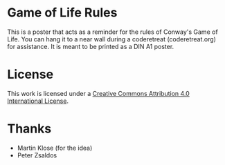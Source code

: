 Game of Life Rules
==================

This is a poster that acts as a reminder for the rules of Conway's Game of Life. You can hang it to a near wall during a coderetreat (coderetreat.org) for assistance. It is meant to be printed as a DIN A1 poster.


License
=======

This work is licensed under a
[Creative Commons Attribution 4.0 International License][cc-by].

[cc-by]: http://creativecommons.org/licenses/by/4.0/


Thanks
======

 * Martin Klose (for the idea)
 * Peter Zsaldos
